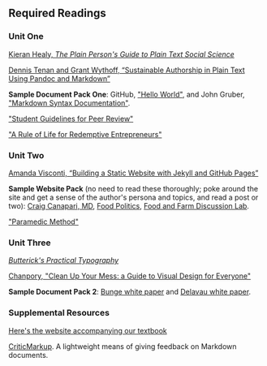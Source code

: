 ## Required Readings

### Unit One

[Kieran Healy, *The Plain Person's Guide to Plain Text Social Science*](http://plain-text.co/)

[Dennis Tenan and Grant Wythoff, “Sustainable Authorship in Plain Text Using Pandoc and Markdown”](https://programminghistorian.org/en/lessons/sustainable-authorship-in-plain-text-using-pandoc-and-markdown)

**Sample Document Pack One**: GitHub, ["Hello World"](https://guides.github.com/activities/hello-world/), and John Gruber, ["Markdown Syntax Documentation"](https://daringfireball.net/projects/markdown/syntax).

["Student Guidelines for Peer Review"](https://serc.carleton.edu/sp/library/peerreview/tips.html)

["A Rule of Life for Redemptive Entrepreneurs"](https://rule.praxislabs.org/)

### Unit Two

[Amanda Visconti, “Building a Static Website with Jekyll and GitHub Pages”](https://programminghistorian.org/en/lessons/building-static-sites-with-jekyll-github-pages)

**Sample Website Pack** (no need to read these thoroughly; poke around the site and get a sense of the author's persona and topics, and read a post or two): [Craig Canapari, MD](https://drcraigcanapari.com/), [Food Politics](https://www.foodpolitics.com/), [Food and Farm Discussion Lab](http://fafdl.org/).

["Paramedic Method"](https://owl.purdue.edu/owl/general_writing/academic_writing/paramedic_method.html)

### Unit Three

[*Butterick's Practical Typography*](https://practicaltypography.com)

[Chanpory, "Clean Up Your Mess: a Guide to Visual Design for Everyone"](http://www.visualmess.com/)

**Sample Document Pack 2**: [Bunge white paper](https://drive.google.com/file/d/14ijQdufXEwb5N4Rj3iOwS6FPi0_sWgMa/view?usp=sharing) and [Delavau white paper](https://drive.google.com/file/d/1ZzovefeMN84ZPaRpCCplcdC_L68_myWz/view?usp=sharing). 

### Supplemental Resources

[Here's the website accompanying our textbook](https://www.craftofscientificwriting.com/)

[CriticMarkup](http://criticmarkup.com/). A lightweight means of giving feedback on Markdown documents. 
